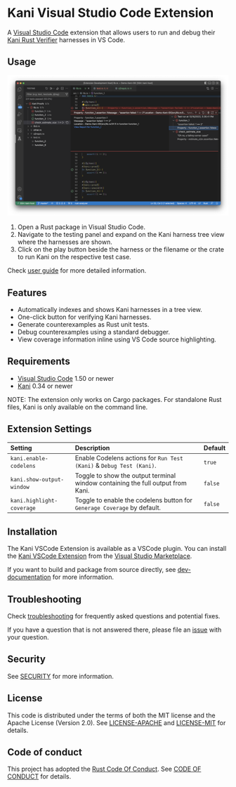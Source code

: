 # Kani Visual Studio Code Extension

A [Visual Studio Code](https://code.visualstudio.com/) extension that allows users to run and debug their [Kani Rust Verifier](https://github.com/model-checking/kani) harnesses in VS Code.

## Usage

![Kani Usage](kani-demo.png)

1.  Open a Rust package in Visual Studio Code.
2.  Navigate to the testing panel and expand on the Kani harness tree view where the harnesses are shown.
3.  Click on the play button beside the harness or the filename or the crate to run Kani on the respective test case.

Check [user guide](docs/user-guide.md) for more detailed information.

## Features

-   Automatically indexes and shows Kani harnesses in a tree view.
-   One-click button for verifying Kani harnesses.
-   Generate counterexamples as Rust unit tests.
-   Debug counterexamples using a standard debugger.
-   View coverage information inline using VS Code source highlighting.

## Requirements

-   [Visual Studio Code](https://code.visualstudio.com/) 1.50 or newer
-   [Kani](https://github.com/model-checking/kani) 0.34 or newer

NOTE: The extension only works on Cargo packages. For standalone Rust files, Kani is only available on the command line.

## Extension Settings

| Setting                           | Description                                                                                                                                                                                        | Default                                                        |
| :-------------------------------- | :------------------------------------------------------------------------------------------------------------------------------------------------------------------------------------------------- | :------------------------------------------------------------- |
| `kani.enable-codelens` | Enable Codelens actions for `Run Test (Kani)` & `Debug Test (Kani)`.                                                                                                      | `true`                                                         |
| `kani.show-output-window`     | Toggle to show the output terminal window containing the full output from Kani.                                                                  | `false`                                                     |
| `kani.highlight-coverage` | Toggle to enable the codelens button for `Generage Coverage` by default.  | `false`

## Installation

The Kani VSCode Extension is available as a VSCode plugin. You can install the [Kani VSCode Extension](https://marketplace.visualstudio.com/items?itemName=model-checking.kani-vscode-extension) from the [Visual Studio Marketplace](https://marketplace.visualstudio.com/).

If you want to build and package from source directly, see [dev-documentation](docs/dev-documentation.md) for more information.

## Troubleshooting

Check [troubleshooting](docs/troubleshooting.md) for frequently asked questions and potential fixes.

If you have a question that is not answered there, please file an [issue](https://github.com/model-checking/kani-vscode-extension/issues/new/choose) with your question.


## Security

See [SECURITY](.github/SECURITY.md) for more information.

## License

This code is distributed under the terms of both the MIT license and the Apache License (Version 2.0).
See [LICENSE-APACHE](LICENSE-APACHE) and [LICENSE-MIT](LICENSE-MIT) for details.

## Code of conduct

This project has adopted the [Rust Code Of Conduct](https://www.rust-lang.org/policies/code-of-conduct).
See [CODE OF CONDUCT](CODE_OF_CONDUCT.md) for details.
